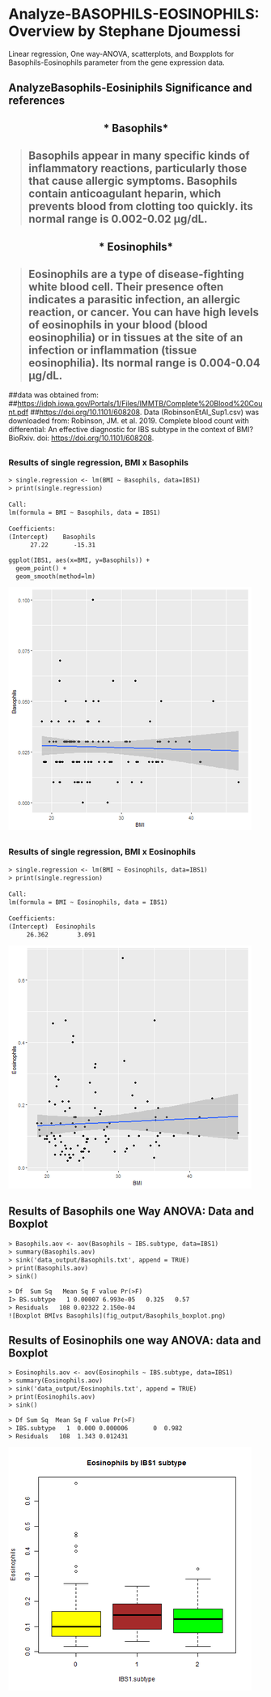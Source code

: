 # Analyze-BASOPHILS-EOSINOPHILS: Overview by Stephane Djoumessi
Linear regression, One way-ANOVA, scatterplots, and Boxpplots for Basophils-Eosinophils parameter from the gene expression data.

## AnalyzeBasophils-Eosiniphils Significance and references

## <p align="center"> * Basophils* </p>
>## Basophils appear in many specific kinds of inflammatory reactions, particularly those that cause allergic symptoms. Basophils contain anticoagulant heparin, which prevents blood from clotting too quickly. its normal range is 0.002-0.02 μg/dL.

 ## <p align="center"> * Eosinophils* </p>
 >## Eosinophils are a type of disease-fighting white blood cell. Their presence often indicates a parasitic infection, an allergic reaction, or cancer. You can have high levels of eosinophils in your blood (blood eosinophilia) or in tissues at the site of an infection or inflammation (tissue eosinophilia). Its normal range is 0.004-0.04 μg/dL.

##data was obtained from:
##https://idph.iowa.gov/Portals/1/Files/IMMTB/Complete%20Blood%20Count.pdf
##https://doi.org/10.1101/608208.
Data (RobinsonEtAl_Sup1.csv) was downloaded from: 
Robinson, JM. et al. 2019. Complete blood count with differential: An effective diagnostic for IBS subtype in the context of BMI? BioRxiv. doi: https://doi.org/10.1101/608208.

##
### Results of single regression, BMI x Basophils
```
> single.regression <- lm(BMI ~ Basophils, data=IBS1)
> print(single.regression)

Call:
lm(formula = BMI ~ Basophils, data = IBS1)

Coefficients:
(Intercept)    Basophils  
      27.22       -15.31  

```
```
ggplot(IBS1, aes(x=BMI, y=Basophils)) +
  geom_point() +    
  geom_smooth(method=lm) 
```
![scatterplot BMI vs Basophils](fig_output/Basophils_scatterplot.png)

##
### Results of single regression, BMI x Eosinophils
```
> single.regression <- lm(BMI ~ Eosinophils, data=IBS1)
> print(single.regression)

Call:
lm(formula = BMI ~ Eosinophils, data = IBS1)

Coefficients:
(Intercept)  Eosinophils  
     26.362        3.091  

```
![ Scatterplot BMI vs Eosinophils](fig_output/Eosinophils_scatterplot.png)


## Results of Basophils one Way ANOVA: Data and Boxplot
```
> Basophils.aov <- aov(Basophils ~ IBS.subtype, data=IBS1)
> summary(Basophils.aov)
> sink('data_output/Basophils.txt', append = TRUE)
> print(Basophils.aov)
> sink()
```
```
> Df  Sum Sq   Mean Sq F value Pr(>F)
I> BS.subtype   1 0.00007 6.993e-05   0.325   0.57
> Residuals   108 0.02322 2.150e-04  
![Boxplot BMIvs Basophils](fig_output/Basophils_boxplot.png)
```

## Results of Eosinophils one way ANOVA: data and Boxplot
```
> Eosinophils.aov <- aov(Eosinophils ~ IBS.subtype, data=IBS1)
> summary(Eosinophils.aov)
> sink('data_output/Eosinophils.txt', append = TRUE)
> print(Eosinophils.aov)
> sink()
```
```
> Df Sum Sq  Mean Sq F value Pr(>F)
> IBS.subtype   1  0.000 0.000006       0  0.982
> Residuals   108  1.343 0.012431
```
![Boxplot BMI vs Eosinophils](fig_output/Eosinophils_boxplot.png)


